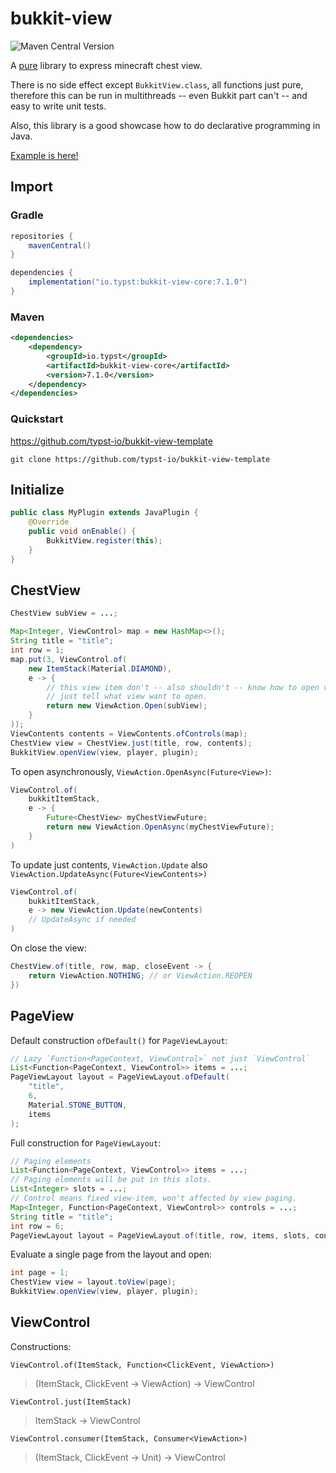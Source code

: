 # bukkit-view

![Maven Central Version](https://img.shields.io/maven-central/v/io.typst/bukkit-view-core)

A [pure](https://en.wikipedia.org/wiki/Purely_functional_programming) library to express minecraft chest view.

There is no side effect except `BukkitView.class`, all functions just pure, therefore this can be run in multithreads -- even Bukkit part can't -- and easy to write unit tests.

Also, this library is a good showcase how to do declarative programming in Java.

[Example is here!](https://github.com/typst-io/bukkit-view/blob/main/plugin/src/main/java/io/typst/bukkit/view/plugin/ViewPlugin.java)

## Import

### Gradle

```groovy
repositories {
    mavenCentral()
}

dependencies {
    implementation("io.typst:bukkit-view-core:7.1.0")
}
```

### Maven

```xml
<dependencies>
    <dependency>
        <groupId>io.typst</groupId>
        <artifactId>bukkit-view-core</artifactId>
        <version>7.1.0</version>
    </dependency>
</dependencies>
```

### Quickstart

https://github.com/typst-io/bukkit-view-template

```shell
git clone https://github.com/typst-io/bukkit-view-template
```

## Initialize

```java
public class MyPlugin extends JavaPlugin {
    @Override
    public void onEnable() {
        BukkitView.register(this);
    }
}
```

## ChestView

```java
ChestView subView = ...;

Map<Integer, ViewControl> map = new HashMap<>();
String title = "title";
int row = 1;
map.put(3, ViewControl.of(
    new ItemStack(Material.DIAMOND),
    e -> {
        // this view item don't -- also shouldn't -- know how to open view,
        // just tell what view want to open.
        return new ViewAction.Open(subView);
    }
));
ViewContents contents = ViewContents.ofControls(map);
ChestView view = ChestView.just(title, row, contents);
BukkitView.openView(view, player, plugin);
```

To open asynchronously, `ViewAction.OpenAsync(Future<View>)`:

```java
ViewControl.of(
    bukkitItemStack,
    e -> {
        Future<ChestView> myChestViewFuture;
        return new ViewAction.OpenAsync(myChestViewFuture);
    }
)
```

To update just contents, `ViewAction.Update` also `ViewAction.UpdateAsync(Future<ViewContents>)`

```java
ViewControl.of(
    bukkitItemStack,
    e -> new ViewAction.Update(newContents)
    // UpdateAsync if needed
)
```

On close the view:

```java
ChestView.of(title, row, map, closeEvent -> {
    return ViewAction.NOTHING; // or ViewAction.REOPEN
})
```

## PageView

Default construction `ofDefault()` for `PageViewLayout`:

```java
// Lazy `Function<PageContext, ViewControl>` not just `ViewControl`
List<Function<PageContext, ViewControl>> items = ...;
PageViewLayout layout = PageViewLayout.ofDefault(
    "title", 
    6, 
    Material.STONE_BUTTON, 
    items
);
```

Full construction for `PageViewLayout`:

```java
// Paging elements
List<Function<PageContext, ViewControl>> items = ...;
// Paging elements will be put in this slots.
List<Integer> slots = ...;
// Control means fixed view-item, won't affected by view paging.
Map<Integer, Function<PageContext, ViewControl>> controls = ...;
String title = "title";
int row = 6;
PageViewLayout layout = PageViewLayout.of(title, row, items, slots, controls);
```

Evaluate a single page from the layout and open:

```java
int page = 1;
ChestView view = layout.toView(page);
BukkitView.openView(view, player, plugin);
```

## ViewControl

Constructions:

`ViewControl.of(ItemStack, Function<ClickEvent, ViewAction>)`

> (ItemStack, ClickEvent -> ViewAction) -> ViewControl

`ViewControl.just(ItemStack)`

> ItemStack -> ViewControl

`ViewControl.consumer(ItemStack, Consumer<ViewAction>)`

> (ItemStack, ClickEvent -> Unit) -> ViewControl
